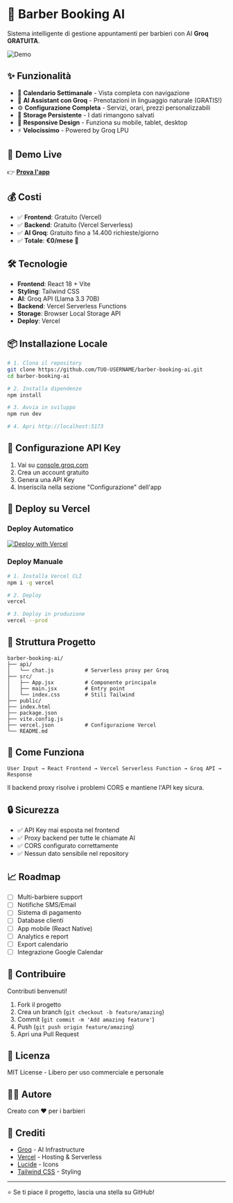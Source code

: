 # 💈 Barber Booking AI

Sistema intelligente di gestione appuntamenti per barbieri con AI **Groq GRATUITA**.

![Demo](https://via.placeholder.com/800x400?text=Barber+Booking+AI)

## ✨ Funzionalità

- 📅 **Calendario Settimanale** - Vista completa con navigazione
- 🤖 **AI Assistant con Groq** - Prenotazioni in linguaggio naturale (GRATIS!)
- ⚙️ **Configurazione Completa** - Servizi, orari, prezzi personalizzabili
- 💾 **Storage Persistente** - I dati rimangono salvati
- 📱 **Responsive Design** - Funziona su mobile, tablet, desktop
- ⚡ **Velocissimo** - Powered by Groq LPU

## 🚀 Demo Live

👉 **[Prova l'app](https://barber-booking-ai.vercel.app)**

## 💰 Costi

- ✅ **Frontend**: Gratuito (Vercel)
- ✅ **Backend**: Gratuito (Vercel Serverless)
- ✅ **AI Groq**: Gratuito fino a 14.400 richieste/giorno
- ✅ **Totale**: **€0/mese** 🎉

## 🛠️ Tecnologie

- **Frontend**: React 18 + Vite
- **Styling**: Tailwind CSS
- **AI**: Groq API (Llama 3.3 70B)
- **Backend**: Vercel Serverless Functions
- **Storage**: Browser Local Storage API
- **Deploy**: Vercel

## 📦 Installazione Locale
```bash
# 1. Clona il repository
git clone https://github.com/TUO-USERNAME/barber-booking-ai.git
cd barber-booking-ai

# 2. Installa dipendenze
npm install

# 3. Avvia in sviluppo
npm run dev

# 4. Apri http://localhost:5173
```

## 🔑 Configurazione API Key

1. Vai su [console.groq.com](https://console.groq.com)
2. Crea un account gratuito
3. Genera una API Key
4. Inseriscila nella sezione "Configurazione" dell'app

## 🚀 Deploy su Vercel

### Deploy Automatico

[![Deploy with Vercel](https://vercel.com/button)](https://vercel.com/new/clone?repository-url=https://github.com/TUO-USERNAME/barber-booking-ai)

### Deploy Manuale
```bash
# 1. Installa Vercel CLI
npm i -g vercel

# 2. Deploy
vercel

# 3. Deploy in produzione
vercel --prod
```

## 📁 Struttura Progetto
```
barber-booking-ai/
├── api/
│   └── chat.js          # Serverless proxy per Groq
├── src/
│   ├── App.jsx          # Componente principale
│   ├── main.jsx         # Entry point
│   └── index.css        # Stili Tailwind
├── public/
├── index.html
├── package.json
├── vite.config.js
├── vercel.json          # Configurazione Vercel
└── README.md
```

## 🎯 Come Funziona
```
User Input → React Frontend → Vercel Serverless Function → Groq API → Response
```

Il backend proxy risolve i problemi CORS e mantiene l'API key sicura.

## 🔒 Sicurezza

- ✅ API Key mai esposta nel frontend
- ✅ Proxy backend per tutte le chiamate AI
- ✅ CORS configurato correttamente
- ✅ Nessun dato sensibile nel repository

## 📈 Roadmap

- [ ] Multi-barbiere support
- [ ] Notifiche SMS/Email
- [ ] Sistema di pagamento
- [ ] Database clienti
- [ ] App mobile (React Native)
- [ ] Analytics e report
- [ ] Export calendario
- [ ] Integrazione Google Calendar

## 🤝 Contribuire

Contributi benvenuti! 

1. Fork il progetto
2. Crea un branch (`git checkout -b feature/amazing`)
3. Commit (`git commit -m 'Add amazing feature'`)
4. Push (`git push origin feature/amazing`)
5. Apri una Pull Request

## 📄 Licenza

MIT License - Libero per uso commerciale e personale

## 👨‍💻 Autore

Creato con ❤️ per i barbieri

## 🙏 Crediti

- [Groq](https://groq.com) - AI Infrastructure
- [Vercel](https://vercel.com) - Hosting & Serverless
- [Lucide](https://lucide.dev) - Icons
- [Tailwind CSS](https://tailwindcss.com) - Styling

---

⭐ Se ti piace il progetto, lascia una stella su GitHub!
